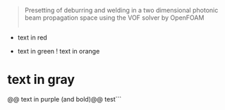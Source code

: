 > Presetting of deburring and welding in a two dimensional photonic beam propagation space using the VOF solver by OpenFOAM
>
> ```diff
- text in red
+ text in green
! text in orange
# text in gray
@@ text in purple (and bold)@@
test```
